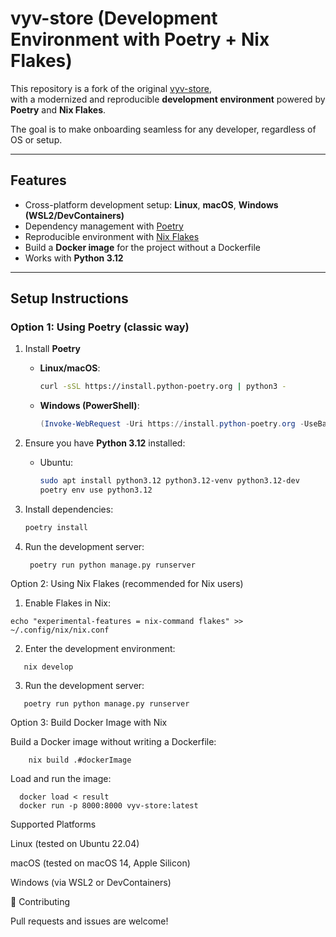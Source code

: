 #  vyv-store (Development Environment with Poetry + Nix Flakes)

This repository is a fork of the original [vyv-store](link-to-original),  
with a modernized and reproducible **development environment** powered by **Poetry** and **Nix Flakes**.  

The goal is to make onboarding seamless for any developer, regardless of OS or setup.

---

## Features
- Cross-platform development setup: **Linux**, **macOS**, **Windows (WSL2/DevContainers)**
- Dependency management with [Poetry](https://python-poetry.org/)
- Reproducible environment with [Nix Flakes](https://nixos.wiki/wiki/Flakes)
- Build a **Docker image** for the project without a Dockerfile
- Works with **Python 3.12**

---

##  Setup Instructions

###  Option 1: Using Poetry (classic way)
1. Install **Poetry**  
   - **Linux/macOS**:
     ```bash
     curl -sSL https://install.python-poetry.org | python3 -
     ```
   - **Windows (PowerShell)**:
     ```powershell
     (Invoke-WebRequest -Uri https://install.python-poetry.org -UseBasicParsing).Content | python -
     ```

2. Ensure you have **Python 3.12** installed:  
   - Ubuntu:
     ```bash
     sudo apt install python3.12 python3.12-venv python3.12-dev
     poetry env use python3.12
     ```

3. Install dependencies:
   ```bash
   poetry install

4. Run the development server:
   
   ```
    poetry run python manage.py runserver

    ```

Option 2: Using Nix Flakes (recommended for Nix users)

1. Enable Flakes in Nix:


```mkdir -p ~/.config/nix
echo "experimental-features = nix-command flakes" >> ~/.config/nix/nix.conf

```
2. Enter the development environment:
   
```
   nix develop

```

3. Run the development server:
  
```
   poetry run python manage.py runserver

```


Option 3: Build Docker Image with Nix

Build a Docker image without writing a Dockerfile:

```
    nix build .#dockerImage

```

Load and run the image:

```
  docker load < result
  docker run -p 8000:8000 vyv-store:latest

```


Supported Platforms

Linux (tested on Ubuntu 22.04)

macOS (tested on macOS 14, Apple Silicon)

Windows (via WSL2 or DevContainers)




🤝 Contributing

Pull requests and issues are welcome! 








